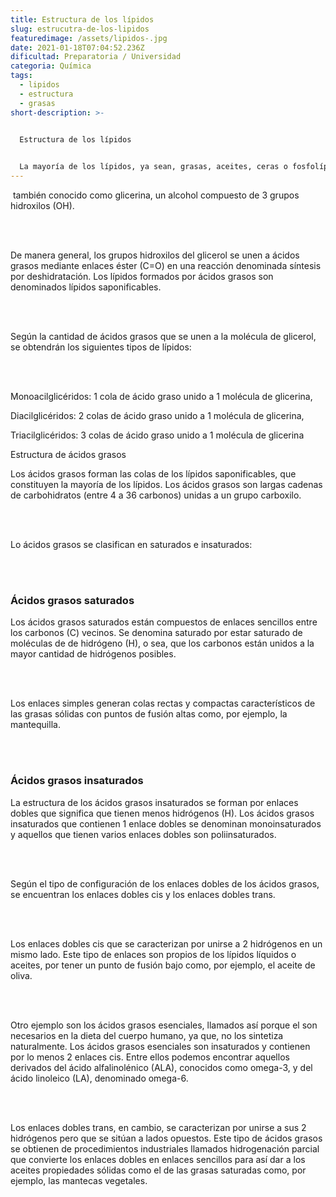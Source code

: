 ```yaml
---
title: Estructura de los lípidos
slug: estrucutra-de-los-lipidos
featuredimage: /assets/lipidos-.jpg
date: 2021-01-18T07:04:52.236Z
dificultad: Preparatoria / Universidad
categoria: Química
tags:
  - lipidos
  - estructura
  - grasas
short-description: >-
  

  Estructura de los lípidos


  La mayoría de los lípidos, ya sean, grasas, aceites, ceras o fosfolípidos, se componen de un esqueleto de glicerol (C3H8O3)
---
```

 también conocido como glicerina, un alcohol compuesto de 3 grupos hidroxilos (OH).

<br/><br/>

De manera general, los grupos hidroxilos del glicerol se unen a ácidos grasos mediante enlaces éster (C=O) en una reacción denominada síntesis por deshidratación. Los lípidos formados por ácidos grasos son denominados lípidos saponificables.

<br/><br/>

Según la cantidad de ácidos grasos que se unen a la molécula de glicerol, se obtendrán los siguientes tipos de lípidos:

<br/><br/>

Monoacilglicéridos: 1 cola de ácido graso unido a 1 molécula de glicerina,

Diacilglicéridos: 2 colas de ácido graso unido a 1 molécula de glicerina,

Triacilglicéridos: 3 colas de ácido graso unido a 1 molécula de glicerina

Estructura de ácidos grasos

Los ácidos grasos forman las colas de los lípidos saponificables, que constituyen la mayoría de los lípidos. Los ácidos grasos son largas cadenas de carbohidratos (entre 4 a 36 carbonos) unidas a un grupo carboxilo.

<br/><br/>

Lo ácidos grasos se clasifican en saturados e insaturados:

<br/><br/>

### Ácidos grasos saturados

Los ácidos grasos saturados están compuestos de enlaces sencillos entre los carbonos (C) vecinos. Se denomina saturado por estar saturado de moléculas de de hidrógeno (H), o sea, que los carbonos están unidos a la mayor cantidad de hidrógenos posibles.

<br/><br/>

Los enlaces simples generan colas rectas y compactas característicos de las grasas sólidas con puntos de fusión altas como, por ejemplo, la mantequilla.

<br/><br/>

### Ácidos grasos insaturados

La estructura de los ácidos grasos insaturados se forman por enlaces dobles que significa que tienen menos hidrógenos (H). Los ácidos grasos insaturados que contienen 1 enlace dobles se denominan monoinsaturados y aquellos que tienen varios enlaces dobles son poliinsaturados.

<br/><br/>

Según el tipo de configuración de los enlaces dobles de los ácidos grasos, se encuentran los enlaces dobles cis y los enlaces dobles trans.

<br/><br/>

Los enlaces dobles cis que se caracterizan por unirse a 2 hidrógenos en un mismo lado. Este tipo de enlaces son propios de los lípidos líquidos o aceites, por tener un punto de fusión bajo como, por ejemplo, el aceite de oliva.

<br/><br/>

Otro ejemplo son los ácidos grasos esenciales, llamados así porque el son necesarios en la dieta del cuerpo humano, ya que, no los sintetiza naturalmente. Los ácidos grasos esenciales son insaturados y contienen por lo menos 2 enlaces cis. Entre ellos podemos encontrar aquellos derivados del ácido alfalinolénico (ALA), conocidos como omega-3, y del ácido linoleico (LA), denominado omega-6.

<br/><br/>

Los enlaces dobles trans, en cambio, se caracterizan por unirse a sus 2 hidrógenos pero que se sitúan a lados opuestos. Este tipo de ácidos grasos se obtienen de procedimientos industriales llamados hidrogenación parcial que convierte los enlaces dobles en enlaces sencillos para así dar a los aceites propiedades sólidas como el de las grasas saturadas como, por ejemplo, las mantecas vegetales.